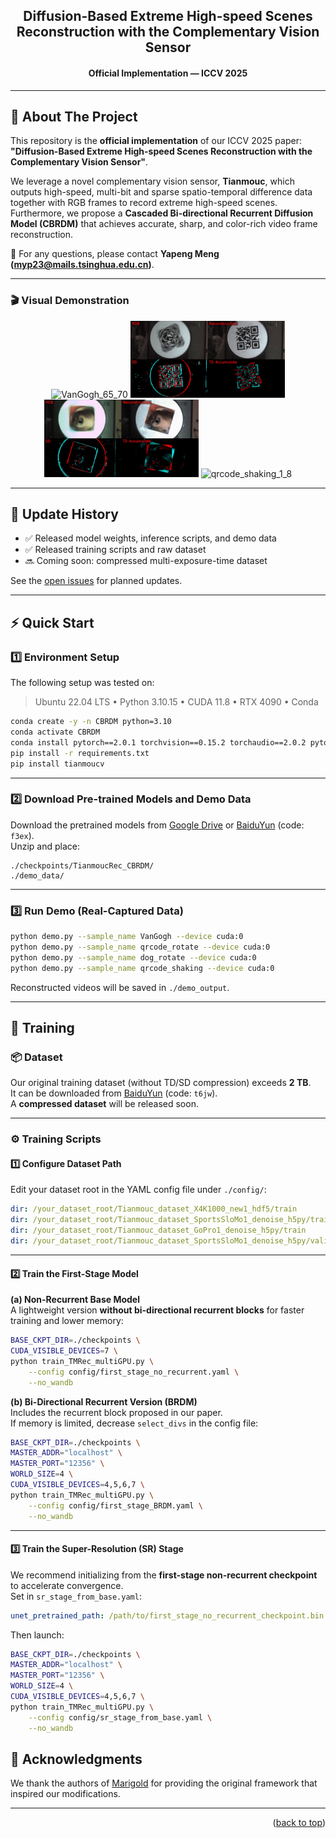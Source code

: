 <a id="readme-top"></a>

<div align="center">
  <h2>Diffusion-Based Extreme High-speed Scenes Reconstruction with the Complementary Vision Sensor</h2>
  <h4>Official Implementation — ICCV 2025</h4>
</div>

---

## 📖 About The Project

This repository is the **official implementation** of our ICCV 2025 paper:<br>
**"Diffusion-Based Extreme High-speed Scenes Reconstruction with the Complementary Vision Sensor"**.

We leverage a novel complementary vision sensor, **Tianmouc**, which outputs high-speed, multi-bit and sparse spatio-temporal difference data together with RGB frames to record extreme high-speed scenes.  
Furthermore, we propose a **Cascaded Bi-directional Recurrent Diffusion Model (CBRDM)** that achieves accurate, sharp, and color-rich video frame reconstruction.

📩 For any questions, please contact **Yapeng Meng (myp23@mails.tsinghua.edu.cn)**.

---

### 🎬 Visual Demonstration

<p align="center">
  <img src="assert/VanGogh_65_70.gif" width="49%" alt="VanGogh_65_70">
  <img src="assert/qrcode_rotate_5_9.gif" width="49%" alt="qrcode_rotate_5_9"><br>
  <img src="assert/dog_rotate_7_9.gif" width="49%" alt="dog_rotate_7_9">
  <img src="assert/qrcode_shaking_1_8.gif" width="49%" alt="qrcode_shaking_1_8">
  
</p>

---

## 🧩 Update History

- ✅ Released model weights, inference scripts, and demo data  
- ✅ Released training scripts and raw dataset  
- 🔜 Coming soon: compressed multi-exposure-time dataset  

See the [open issues](https://github.com/Tianmouc/GenRec/issues) for planned updates.

---

## ⚡ Quick Start

### 1️⃣ Environment Setup
The following setup was tested on:
> Ubuntu 22.04 LTS • Python 3.10.15 • CUDA 11.8 • RTX 4090 • Conda

```bash
conda create -y -n CBRDM python=3.10
conda activate CBRDM
conda install pytorch==2.0.1 torchvision==0.15.2 torchaudio==2.0.2 pytorch-cuda=11.8 -c pytorch -c nvidia
pip install -r requirements.txt
pip install tianmoucv
```

---

### 2️⃣ Download Pre-trained Models and Demo Data
Download the pretrained models from [Google Drive](https://drive.google.com/drive/folders/1zj5clhXhtmJVy2pIISjP34K2cj4J4W9d?usp=drive_link) or [BaiduYun](https://pan.baidu.com/s/1OzBE2crjq6J78NSaUwym5w?pwd=f3ex) (code: `f3ex`).  
Unzip and place:
```
./checkpoints/TianmoucRec_CBRDM/
./demo_data/
```

---

### 3️⃣ Run Demo (Real-Captured Data)
```bash
python demo.py --sample_name VanGogh --device cuda:0
python demo.py --sample_name qrcode_rotate --device cuda:0
python demo.py --sample_name dog_rotate --device cuda:0
python demo.py --sample_name qrcode_shaking --device cuda:0
```
Reconstructed videos will be saved in `./demo_output`.

---

## 🧠 Training

### 📦 Dataset
Our original training dataset (without TD/SD compression) exceeds **2 TB**.  
It can be downloaded from [BaiduYun](https://pan.baidu.com/s/1DFxXAAe0iVfPx-MPz2KVFQ?pwd=t6jw) (code: `t6jw`).  
A **compressed dataset** will be released soon.

---

### ⚙️ Training Scripts

#### 1️⃣ Configure Dataset Path
Edit your dataset root in the YAML config file under `./config/`:
```yaml
dir: /your_dataset_root/Tianmouc_dataset_X4K1000_new1_hdf5/train
dir: /your_dataset_root/Tianmouc_dataset_SportsSloMo1_denoise_h5py/train
dir: /your_dataset_root/Tianmouc_dataset_GoPro1_denoise_h5py/train
dir: /your_dataset_root/Tianmouc_dataset_SportsSloMo1_denoise_h5py/valid
```

---

#### 2️⃣ Train the First-Stage Model

**(a) Non-Recurrent Base Model**  
A lightweight version **without bi-directional recurrent blocks** for faster training and lower memory:
```bash
BASE_CKPT_DIR=./checkpoints \
CUDA_VISIBLE_DEVICES=7 \
python train_TMRec_multiGPU.py \
    --config config/first_stage_no_recurrent.yaml \
    --no_wandb
```

**(b) Bi-Directional Recurrent Version (BRDM)**  
Includes the recurrent block proposed in our paper.  
If memory is limited, decrease `select_divs` in the config file:
```bash
BASE_CKPT_DIR=./checkpoints \
MASTER_ADDR="localhost" \
MASTER_PORT="12356" \
WORLD_SIZE=4 \
CUDA_VISIBLE_DEVICES=4,5,6,7 \
python train_TMRec_multiGPU.py \
    --config config/first_stage_BRDM.yaml \
    --no_wandb
```

---

#### 3️⃣ Train the Super-Resolution (SR) Stage
We recommend initializing from the **first-stage non-recurrent checkpoint** to accelerate convergence.  
Set in `sr_stage_from_base.yaml`:
```yaml
unet_pretrained_path: /path/to/first_stage_no_recurrent_checkpoint.bin
```
Then launch:
```bash
BASE_CKPT_DIR=./checkpoints \
MASTER_ADDR="localhost" \
MASTER_PORT="12356" \
WORLD_SIZE=4 \
CUDA_VISIBLE_DEVICES=4,5,6,7 \
python train_TMRec_multiGPU.py \
    --config config/sr_stage_from_base.yaml \
    --no_wandb
```


## 🙏 Acknowledgments

We thank the authors of [Marigold](https://marigoldmonodepth.github.io) for providing the original framework that inspired our modifications.

---

<p align="right">(<a href="#readme-top">back to top</a>)</p>
